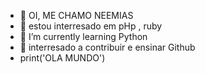 - 👋 OI, ME CHAMO NEEMIAS
- 👀 estou interresado em pHp , ruby 
- 🌱 I’m currently learning  Python
- 💞️ interresado a contribuir  e ensinar Github
- print('OLA MUNDO')

<!---
Mjorgg/Mjorgg is a ✨ special ✨ repository because its `README.md` (this file) appears on your GitHub profile.
You can click the Preview link to take a look at your changes.
--->
